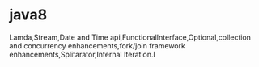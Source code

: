 # java8
Lamda,Stream,Date and Time api,FunctionalInterface,Optional,collection and concurrency enhancements,fork/join framework enhancements,Splitarator,Internal Iteration.l
